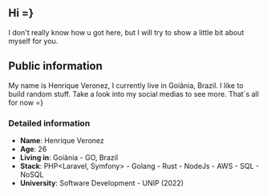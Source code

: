 ## Hi =}

I don't really know how u got here, but I will try to show a little bit about myself for you.

## Public information
My name is Henrique Veronez, I currently live in Goiânia, Brazil. I like to build random stuff. Take a look into my social medias to see more. That`s all for now =}

### Detailed information

* **Name**: Henrique Veronez
* **Age**: 26
* **Living in**: Goiânia - GO, Brazil
* **Stack**: PHP<Laravel, Symfony> - Golang - Rust - NodeJs - AWS - SQL - NoSQL
* **University**: Software Development - UNIP (2022)
